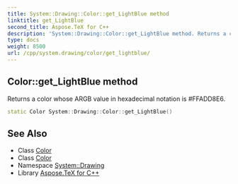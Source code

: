 ```yaml
---
title: System::Drawing::Color::get_LightBlue method
linktitle: get_LightBlue
second_title: Aspose.TeX for C++
description: 'System::Drawing::Color::get_LightBlue method. Returns a color whose ARGB value in hexadecimal notation is #FFADD8E6 in C++.'
type: docs
weight: 8500
url: /cpp/system.drawing/color/get_lightblue/
---
```

## Color::get_LightBlue method


Returns a color whose ARGB value in hexadecimal notation is #FFADD8E6.

```cpp
static Color System::Drawing::Color::get_LightBlue()
```

## See Also

* Class [Color](../)
* Class [Color](../)
* Namespace [System::Drawing](../../)
* Library [Aspose.TeX for C++](../../../)
